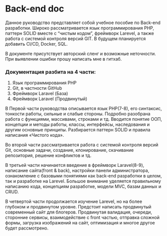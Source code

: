 # Back-end doc

Данное руководство представляет собой учебное пособие по Back-end разработки. Широко рассматривается язык программирования PHP, паттерн SOLID вместе с “чистым кодом”, фреймворк Larevel, а также работа с системой контроля версий GIT. В будущем планируется добавить CI/CD, Docker, SQL.

В документе присутствует авторский сленг и возможные неточности. При выявлении ошибки прошу написать мне в гитхаб.

### Документация разбита на 4 части:

1)	Язык программирования PHP
2)	Git, в частности GitHub
3)	Фреймворк Laravel (База)
4)	Фреймворк Laravel (Продвинутый)

В Первой части руководства описывается язык PHP(7-8), его синтаксис, тонкости работы, сильные и слабые стороны. Подробно разобрана работа с функциями, массивами, строками и тд. Вводится понятие ООП, концепции и методы работы, классы, интерфейсы, наследования и другим основные принципы. Разбирается паттерн SOLID и правила написания «Чистого кода».

Во второй части рассматривается работа с системой контроля версий Git, основные задачи, создание, клонирование, скачивание репозитория, решение конфликтов и тд.

В третьей части начинается введение в фреймворк Laravel(8-9), написание сайта(front & back), настройки панели администратора, ознакомление с базовыми понятиями как back-end разработки в целом, так и разработке на Larevel. Большое внимание уделяется правильному написанию кода, концепциям разработке, модели MVC, базам данных и CRUD.

В четвертой части продолжается изучение Larevel, но на более глубоком и продвинутом уровне. Предстоит написать продвинутый современный сайт для блогеров. Продвинутая валидация, очереди, сторонние сервисы, взаимодействие с front частью, отправка сложной формы, загрузка изображений на сайт, оптимизация и многое другое будет рассмотрено. 

